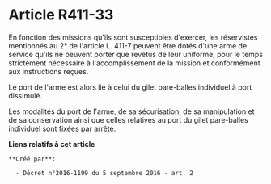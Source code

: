 # Article R411-33

En fonction des missions qu'ils sont susceptibles d'exercer, les réservistes mentionnés au 2° de l'article L. 411-7 peuvent
être dotés d'une arme de service qu'ils ne peuvent porter que revêtus de leur uniforme, pour le temps strictement nécessaire
à l'accomplissement de la mission et conformément aux instructions reçues. 

Le port de l'arme est alors lié à celui du gilet pare-balles individuel à port dissimulé. 

Les modalités du port de l'arme, de sa sécurisation, de sa manipulation et de sa conservation ainsi que celles relatives au
port du gilet pare-balles individuel sont fixées par arrêté.

**Liens relatifs à cet article**

	**Créé par**:

	  - Décret n°2016-1199 du 5 septembre 2016 - art. 2
